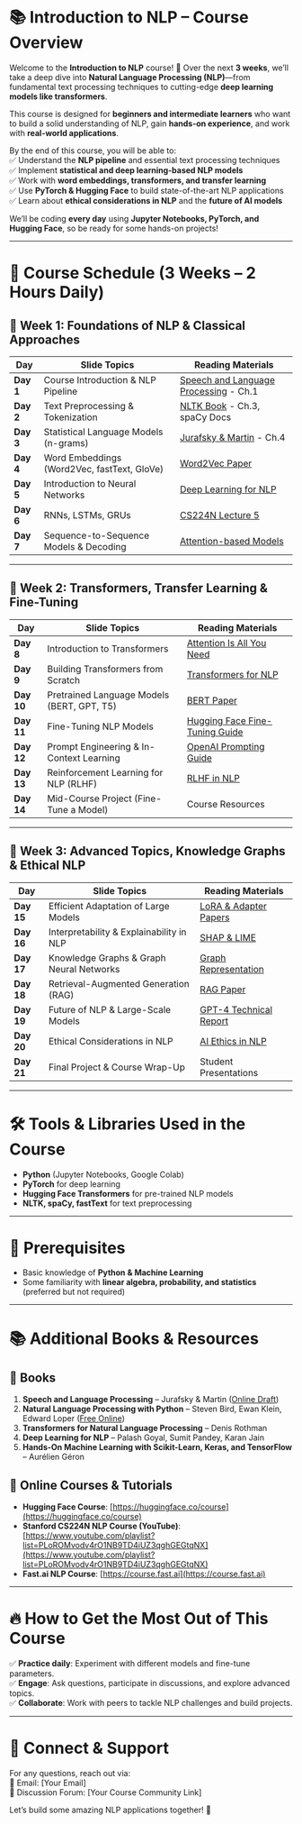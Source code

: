 # 📚 **Introduction to NLP – Course Overview**  

Welcome to the **Introduction to NLP** course! 🚀 Over the next **3 weeks**, we’ll take a deep dive into **Natural Language Processing (NLP)**—from fundamental text processing techniques to cutting-edge **deep learning models like transformers**.  

This course is designed for **beginners and intermediate learners** who want to build a solid understanding of NLP, gain **hands-on experience**, and work with **real-world applications**.  

By the end of this course, you will be able to:  
✅ Understand the **NLP pipeline** and essential text processing techniques  
✅ Implement **statistical and deep learning-based NLP models**  
✅ Work with **word embeddings, transformers, and transfer learning**  
✅ Use **PyTorch & Hugging Face** to build state-of-the-art NLP applications  
✅ Learn about **ethical considerations in NLP** and the **future of AI models**  

We’ll be coding **every day** using **Jupyter Notebooks, PyTorch, and Hugging Face**, so be ready for some hands-on projects!  

---

# 📅 **Course Schedule (3 Weeks – 2 Hours Daily)**  

## 🔹 Week 1: Foundations of NLP & Classical Approaches  

| **Day**  | **Slide Topics** | **Reading Materials** |
|----------|-----------------|-----------------------|
| **Day 1** | Course Introduction & NLP Pipeline | [Speech and Language Processing](https://web.stanford.edu/~jurafsky/slp3/) - Ch.1 |
| **Day 2** | Text Preprocessing & Tokenization | [NLTK Book](https://www.nltk.org/book/) - Ch.3, spaCy Docs |
| **Day 3** | Statistical Language Models (n-grams) | [Jurafsky & Martin](https://web.stanford.edu/~jurafsky/slp3/) - Ch.4 |
| **Day 4** | Word Embeddings (Word2Vec, fastText, GloVe) | [Word2Vec Paper](https://arxiv.org/abs/1301.3781) |
| **Day 5** | Introduction to Neural Networks | [Deep Learning for NLP](https://arxiv.org/abs/2003.08271) |
| **Day 6** | RNNs, LSTMs, GRUs | [CS224N Lecture 5](https://www.youtube.com/watch?v=8HyCNIVRbSU) |
| **Day 7** | Sequence-to-Sequence Models & Decoding | [Attention-based Models](https://arxiv.org/abs/1409.0473) |

---

## 🔹 Week 2: Transformers, Transfer Learning & Fine-Tuning  

| **Day**  | **Slide Topics** | **Reading Materials** |
|----------|-----------------|-----------------------|
| **Day 8** | Introduction to Transformers | [Attention Is All You Need](https://arxiv.org/abs/1706.03762) |
| **Day 9** | Building Transformers from Scratch | [Transformers for NLP](https://huggingface.co/course) |
| **Day 10** | Pretrained Language Models (BERT, GPT, T5) | [BERT Paper](https://arxiv.org/abs/1810.04805) |
| **Day 11** | Fine-Tuning NLP Models | [Hugging Face Fine-Tuning Guide](https://huggingface.co/docs/transformers/training) |
| **Day 12** | Prompt Engineering & In-Context Learning | [OpenAI Prompting Guide](https://platform.openai.com/docs/guides/prompt-engineering) |
| **Day 13** | Reinforcement Learning for NLP (RLHF) | [RLHF in NLP](https://arxiv.org/abs/2009.01325) |
| **Day 14** | Mid-Course Project (Fine-Tune a Model) | Course Resources |

---

## 🔹 Week 3: Advanced Topics, Knowledge Graphs & Ethical NLP  

| **Day**  | **Slide Topics** | **Reading Materials** |
|----------|-----------------|-----------------------|
| **Day 15** | Efficient Adaptation of Large Models | [LoRA & Adapter Papers](https://arxiv.org/abs/2106.09685) |
| **Day 16** | Interpretability & Explainability in NLP | [SHAP & LIME](https://christophm.github.io/interpretable-ml-book/) |
| **Day 17** | Knowledge Graphs & Graph Neural Networks | [Graph Representation](https://arxiv.org/abs/1906.05064) |
| **Day 18** | Retrieval-Augmented Generation (RAG) | [RAG Paper](https://arxiv.org/abs/2005.11401) |
| **Day 19** | Future of NLP & Large-Scale Models | [GPT-4 Technical Report](https://openai.com/research/gpt-4) |
| **Day 20** | Ethical Considerations in NLP | [AI Ethics in NLP](https://arxiv.org/abs/1908.10084) |
| **Day 21** | Final Project & Course Wrap-Up | Student Presentations |

---

# 🛠 **Tools & Libraries Used in the Course**  
- **Python** (Jupyter Notebooks, Google Colab)  
- **PyTorch** for deep learning  
- **Hugging Face Transformers** for pre-trained NLP models  
- **NLTK, spaCy, fastText** for text preprocessing  

---

# 📌 **Prerequisites**  
- Basic knowledge of **Python & Machine Learning**  
- Some familiarity with **linear algebra, probability, and statistics** (preferred but not required)  

---

# 📚 **Additional Books & Resources**  

## 📖 **Books**  
1. **Speech and Language Processing** – Jurafsky & Martin ([Online Draft](https://web.stanford.edu/~jurafsky/slp3/))  
2. **Natural Language Processing with Python** – Steven Bird, Ewan Klein, Edward Loper ([Free Online](https://www.nltk.org/book/))  
3. **Transformers for Natural Language Processing** – Denis Rothman  
4. **Deep Learning for NLP** – Palash Goyal, Sumit Pandey, Karan Jain  
5. **Hands-On Machine Learning with Scikit-Learn, Keras, and TensorFlow** – Aurélien Géron  

## 🔗 **Online Courses & Tutorials**  
- **Hugging Face Course**: [https://huggingface.co/course](https://huggingface.co/course)  
- **Stanford CS224N NLP Course (YouTube)**: [https://www.youtube.com/playlist?list=PLoROMvodv4rO1NB9TD4iUZ3qghGEGtqNX](https://www.youtube.com/playlist?list=PLoROMvodv4rO1NB9TD4iUZ3qghGEGtqNX)  
- **Fast.ai NLP Course**: [https://course.fast.ai](https://course.fast.ai)  

---

# 🔥 **How to Get the Most Out of This Course**  
✅ **Practice daily**: Experiment with different models and fine-tune parameters.  
✅ **Engage**: Ask questions, participate in discussions, and explore advanced topics.  
✅ **Collaborate**: Work with peers to tackle NLP challenges and build projects.  

---

# 🤝 **Connect & Support**  
For any questions, reach out via:  
📧 Email: [Your Email]  
📢 Discussion Forum: [Your Course Community Link]  

Let’s build some amazing NLP applications together! 🚀  
